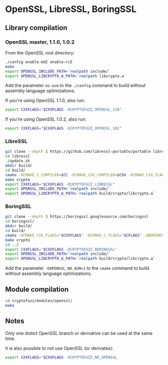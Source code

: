 # OpenSSL, LibreSSL, BoringSSL

## Library compilation

### OpenSSL master, 1.1.0, 1.0.2

From the OpenSSL root directory:

```sh
./config enable-md2 enable-rc5
make
export OPENSSL_INCLUDE_PATH=`realpath include/`
export OPENSSL_LIBCRYPTO_A_PATH=`realpath libcrypto.a`
```

Add the parameter ```no-asm``` to the ```./config``` command to build without assembly language optimizations.

If you're using OpenSSL 1.1.0, also run:

```sh
export CXXFLAGS="$CXXFLAGS -DCRYPTOFUZZ_OPENSSL_110"
```

If you're using OpenSSL 1.0.2, also run:

```sh
export CXXFLAGS="$CXXFLAGS -DCRYPTOFUZZ_OPENSSL_102"
```

### LibreSSL

```sh
git clone --depth 1 https://github.com/libressl-portable/portable libressl
cd libressl
./update.sh
mkdir build/
cd build/
cmake -DCMAKE_C_COMPILER=$CC -DCMAKE_CXX_COMPILER=$CXX -DCMAKE_CXX_FLAGS="$CXXFLAGS" -DCMAKE_C_FLAGS="$CFLAGS" ..
make crypto
export CXXFLAGS="$CXXFLAGS -DCRYPTOFUZZ_LIBRESSL"
export OPENSSL_INCLUDE_PATH=`realpath include/`
export OPENSSL_LIBCRYPTO_A_PATH=`realpath build/crypto/libcrypto.a`
```

### BoringSSL

```sh
git clone --depth 1 https://boringssl.googlesource.com/boringssl
cd boringssl/
mkdir build/
cd build/
cmake -DCMAKE_CXX_FLAGS="$CXXFLAGS" -DCMAKE_C_FLAGS="$CFLAGS" -DBORINGSSL_ALLOW_CXX_RUNTIME=1 ..
make crypto
cd ../
export CXXFLAGS="$CXXFLAGS -DCRYPTOFUZZ_BORINGSSL"
export OPENSSL_INCLUDE_PATH=`realpath include/`
export OPENSSL_LIBCRYPTO_A_PATH=`realpath build/crypto/libcrypto.a`
```

Add the parameter ```-DOPENSSL_NO_ASM=1``` to the ```cmake``` command to build without assembly language optimizations.

## Module compilation

```sh
cd cryptofuzz/modules/openssl/
make
```

## Notes

Only one distict OpenSSL branch or derivative can be used at the same time.

It is also possible to not use OpenSSL (or derivates):

```sh
export CXXFLAGS="$CXXFLAGS -DCRYPTOFUZZ_NO_OPENSSL
```
